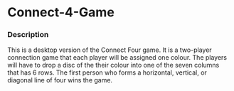 # Connect-4-Game

### Description
This is a desktop version of the Connect Four game. It is a two-player connection game that each player will be assigned one colour. The players will have to drop a disc of the their colour into one of the seven columns that has 6 rows. The first person who forms a horizontal, vertical, or diagonal line of four wins the game.
